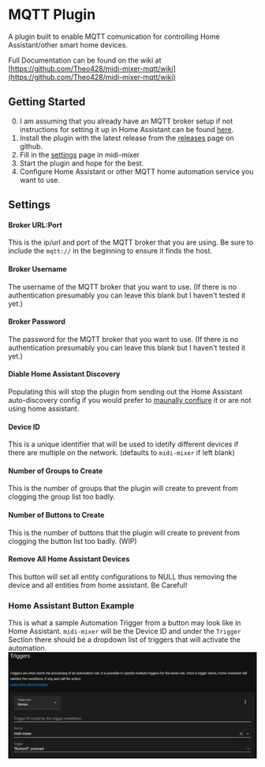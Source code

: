 # MQTT Plugin

A plugin built to enable MQTT comunication for controlling Home Assistant/other smart home devices.

Full Documentation can be found on the wiki at [https://github.com/Theo428/midi-mixer-mqtt/wiki](https://github.com/Theo428/midi-mixer-mqtt/wiki)

## Getting Started 

0. I am assuming that you already have an MQTT broker setup if not instructions for setting it up in Home Assistant can be found [here](https://github.com/home-assistant/addons/blob/master/mosquitto/DOCS.md).
1. Install the plugin with the latest release from the [releases](https://github.com/Theo428/midi-mixer-mqtt/releases) page on github.
2. Fill in the [settings](#settings) page in midi-mixer
3. Start the plugin and hope for the best.
4. Configure Home Assistant or other MQTT home automation service you want to use.

## Settings

#### Broker URL:Port
This is the ip/url and port of the MQTT broker that you are using. Be sure to include the `mqtt://` in the beginning to ensure it finds the host.

#### Broker Username
The username of the MQTT broker that you want to use. (If there is no authentication presumably you can leave this blank but I haven't tested it yet.)

#### Broker Password
The password for the MQTT broker that you want to use. (If there is no authentication presumably you can leave this blank but I haven't tested it yet.)

#### Diable Home Assistant Discovery
Populating this will stop the plugin from sending out the Home Assistant auto-discovery config if you would prefer to [maunally confiure](#mqtt-topics) it or are not using home assistant.

#### Device ID
This is a unique identifier that will be used to idetify different devices if there are multiple on the network. (defaults to `midi-mixer` if left blank)

#### Number of Groups to Create
This is the number of groups that the plugin will create to prevent from clogging the group list too badly.

#### Number of Buttons to Create
This is the number of buttons that the plugin will create to prevent from clogging the button list too badly. (WIP)

#### Remove All Home Assistant Devices
This button will set all entity configurations to NULL thus removing the device and all entities from home assistant. Be Careful!


### Home Assistant Button Example
This is what a sample Automation Trigger from a button may look like in Home Assistant. `midi-mixer` will be the Device ID and under the `Trigger` Section there should be a dropdown list of triggers that will activate the automation.
![Home Assistant Automation Example](README/HA_Automation_Trigger.png)
